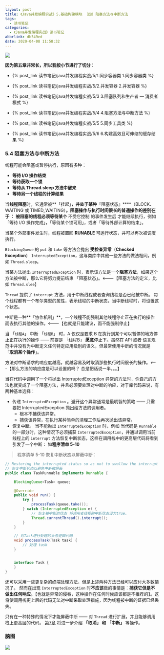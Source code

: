 ```yaml
---
layout: post
title: 《Java并发编程实战》5.基础构建模块 （四）阻塞方法与中断方法
tags:
  - 读书笔记
categories:
  - 《Java并发编程实战》读书笔记
abbrlink: db549ed
date: 2020-04-08 11:58:32
---
```




![](https://xuyanxin-blog-bucket.oss-cn-beijing.aliyuncs.com/blog/20200408192644.png)

<!-- more -->

**因为第五章非常长，所以我按小节进行了切分：**

- {% post_link 读书笔记/java并发编程实战/5/1.同步容器类 1.同步容器类 %} 

- {% post_link 读书笔记/java并发编程实战/5/2.并发容器 2.并发容器 %}

- {% post_link 读书笔记/java并发编程实战/5/3 3.阻塞队列和生产者 — 消费者模式 %}

- {% post_link 读书笔记/java并发编程实战/5/4 4.阻塞方法与中断方法 %}

- {% post_link 读书笔记/java并发编程实战/5/5 5.同步工具类 %}

- {% post_link 读书笔记/java并发编程实战/5/6  6.构建高效且可伸缩的缓存结果 %}

### 5.4 阻塞方法与中断方法

线程可能会阻塞或暂停执行，原因有多种：

- **等待 I/O 操作结束**
- **等待获取一个锁**
- **等待从 Thread.sleep 方法中醒来**
- **等待另一个线程的计算结果**

当**线程阻塞**时，它通常被**「挂起」**，并处于某种**『阻塞状态』****（BLOCK、WAITING 或 TIMED_WAITING）**。阻塞操作与执行时间很长的普通操作的差别在于 ： 被阻塞的线程必须等待某个**     不受它控制 的事件发生后 才能继续执行，例如「等待 I/O 操作完成」，「等待某个锁可用」，或者「等待外部计算的结束」。

当某个外部事件发生时，线程被置回 **RUNABLE** 可运行状态，并可以再次被调度执行。

`BlockingQueue` 的 `put` 和 `take` 等方法会抛出 **受检查异常**（**Checked Exception**） `InterruptedException`，这与类库中其他一些方法的做法相同，例如 `Thread.sleep`。

当某方法抛出 `InterruptedException` 时，表示该方法是一个**阻塞方法**，如果这个方法被中断，那么它将努力提前结束 「阻塞状态」。<---【阻塞方法的定义，比如 `Thread.slee`】

`Thread` 提供了 `interrupt` 方法，用于中断线程或者查询线程是否已经被中断。 每个线程都有一个布尔类型的属性，表示线程的中断状态，当中断线程时，将设置这个状态。

中断是一种**「协作机制」**，一个线程不能强制其他线程停止正在执行的操作而去执行其他的操作。<---【也就是只能建议，而不能强制停止】

当 「`线程A`」 中断 「`线程B`」 时，A 仅仅是要求 B 在执行到某个可以暂停的地方停止正在执行的操作 —— 前提是 「线程B」 **愿意**停止下。虽然在 API 或者 语言规范中并没有为中断定义任何特定应用级别的语义，但最常使用中断的情况就是 「**取消某个操作**」。

方法对中断请求的响应度越高，就越容易及时取消那些执行时间很长的操作。<---【那么方法的响应度是可以设置的吗？ 总是把话说一半。。。】

当在代码中调用了一个将抛出 InterruptedException 异常的方法时，你自己的方法也就变成了一个阻塞方法，并且必须要处理对中断的响应，对于库代码来说，有两种基本选择：

- 传递 `InterruptedException` 。避开这个异常通常是最明智的策略 —— 只需要把 InterruptedException 抛出给方法的调用者。
  - 根本不捕获该异常。
  - 捕获该异常，在执行某种简单的清理工作后再次抛出该异常。
- 恢复中断。 当不能抛出 `InterruptedException` 时，例如 当代码是 `Runnable` 的一部分时，这种情况下必须捕获 `InterruptedException`，并通过调用当前线程上的 `interrupt` 方法恢复中断状态，这样在调用栈中的更高层代码将看到引发了一个中断： 如**程序清单 5-10**

> 程序清单 5-10 恢复中断状态以屏蔽中断：

```java
// Restoring the interrupted status so as not to swallow the interrupt
// 恢复中断状态以避免中断被屏蔽
public class TaskRunnable implements Runnable {

    BlockingQueue<Task> queue;

    @Override
    public void run() {
        try {
            processTask(queue.take());
        } catch (InterruptedException e) {
            // 恢复被中断的状态 将调用者线程的中断状态设为true。
            Thread.currentThread().interrupt();
        }
    }

    // 对Task进行处理的业务逻辑代码
    void processTask(Task task) {
        // 处理 task
    }


    interface Task {
    }
}


```

还可以采用一些更复杂的终端处理方法，但是上述两种方法已经可以应付大多数情况了。 然而在出现 `InterruptedException` 时**不应该**做的事情是：**捕获它但是不做出任何响应**。【也就是异常的侵吞，这种操作在任何时候应该都是不推荐的】。这将使调用栈更上层的代码无法对中断采取处理措施，因为线程被中断的证据已经丢失。

只有在一种特殊的情况下才能屏蔽中断 —— 对 `Thread` 进行扩展，并且能够调用栈上更高层的代码。 [第7章]() 将进一步介绍 **「取消」 和 「中断」** 等操作。



### 脑图

![](https://xuyanxin-blog-bucket.oss-cn-beijing.aliyuncs.com/blog/20200408192344.png)